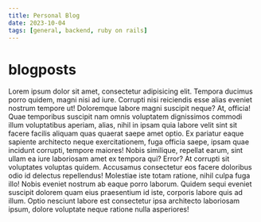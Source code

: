 ```yaml
---
title: Personal Blog
date: 2023-10-04
tags: [general, backend, ruby on rails]
---
```


# blogposts

Lorem ipsum dolor sit amet, consectetur adipisicing elit. Tempora ducimus porro quidem, magni nisi
ad iure. Corrupti nisi reiciendis esse alias eveniet nostrum tempore ut! Doloremque labore magni
suscipit neque? At, officia! Quae temporibus suscipit nam omnis voluptatem dignissimos commodi illum
voluptatibus aperiam, alias, nihil in ipsam quia labore velit sint sit facere facilis aliquam quas
quaerat saepe amet optio. Ex pariatur eaque sapiente architecto neque exercitationem, fuga officia
saepe, ipsam quae incidunt corrupti, tempore maiores! Nobis similique, repellat earum, sint ullam ea
iure laboriosam amet ex tempora qui? Error? At corrupti sit voluptates voluptas quidem. Accusamus
consectetur eos facere doloribus odio id delectus repellendus! Molestiae iste totam ratione, nihil
culpa fuga illo! Nobis eveniet nostrum ab eaque porro laborum. Quidem sequi eveniet suscipit dolorem
quam eius praesentium id iste, corporis labore quis ad illum. Optio nesciunt labore est consectetur
ipsa architecto laboriosam ipsum, dolore voluptate neque ratione nulla asperiores!

